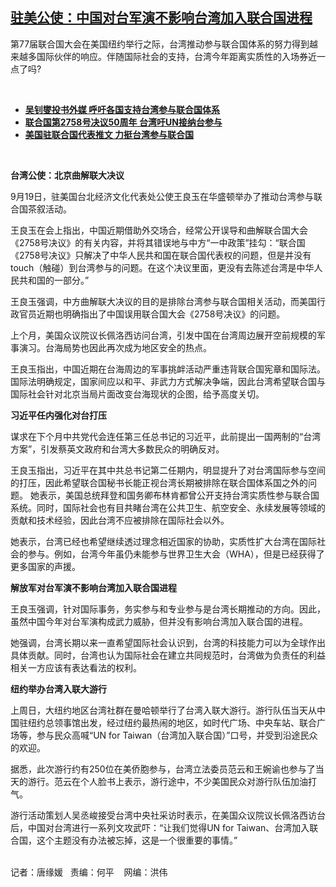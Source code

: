 <!--1663632420000-->
[驻美公使：中国对台军演不影响台湾加入联合国进程](https://www.rfa.org/mandarin/yataibaodao/gangtai/tj-09192022134017.html)
------

<p><span style="font-weight: 400;">第77届联合国大会在美国纽约举行之际，台湾推动参与联合国体系的努力得到越来越多国际伙伴的响应。伴随国际社会的支持，台湾今年距离实质性的入场券近一点了吗?</span></p><p><br/></p><ul><li><a href="https://www.rfa.org/mandarin/Xinwen/10-09162022164343.html"><strong>吴钊燮投书外媒 呼吁各国支持台湾参与联合国体系</strong></a></li><li><span class="result-title"><a href="https://www.rfa.org/mandarin/yataibaodao/gangtai/hcm2-10212021081136.html"><strong>联合国第2758号决议50周年 台湾吁UN接纳台参与</strong></a></span></li><li><span class="result-title"><a href="https://www.rfa.org/mandarin/yataibaodao/gangtai/hcm1-09302020070744.html"><strong>美国驻联合国代表推文 力挺台湾参与联合国</strong></a></span></li></ul><p><br/></p><p><b>台湾公使：北京曲解联大决议</b></p><p><span style="font-weight: 400;">9月19日，驻美国台北经济文化代表处公使王良玉在华盛顿举办了推动台湾参与联合国茶叙活动。</span></p><p><span style="font-weight: 400;">王良玉在会上指出，中国近期借助外交场合，经常公开误导和曲解联合国大会《2758号决议》的有关内容，并将其错误地与中方“一中政策”挂勾：“联合国《2758号决议》只解决了中华人民共和国在联合国代表权的问题，但是并没有touch（触碰）到台湾参与的问题。在这个决议里面，更没有去陈述台湾是中华人民共和国的一部分。” </span></p><p><span style="font-weight: 400;">王良玉强调，中方曲解联大决议的目的是排除台湾参与联合国相关活动，而美国行政官员近期也明确指出了中国误用联合国大会《2758号决议》的问题。</span></p><p><span style="font-weight: 400;">上个月，美国众议院议长佩洛西访问台湾，引发中国在台湾周边展开空前规模的军事演习。台海局势也因此再次成为地区安全的热点。</span></p><p><span style="font-weight: 400;">王良玉指出，中国近期在台海周边的军事挑衅活动严重违背联合国宪章和国际法。国际法明确规定，国家间应以和平、非武力方式解决争端，因此台湾希望联合国与国际社会针对北京当局片面改变台海现状的企图，给予高度关切。</span></p><p><b>习近平任内强化对台打压</b></p><p><span style="font-weight: 400;">谋求在下个月中共党代会连任第三任总书记的习近平，此前提出一国两制的“台湾方案”，引发蔡英文政府和台湾大多数民众的明确反对。</span></p><p><span style="font-weight: 400;">王良玉指出，习近平在其中共总书记第二任期内，明显提升了对台湾国际参与空间的打压，因此希望联合国秘书长能正视台湾长期被排除在联合国体系国之外的问题。 她表示，美国总统拜登和国务卿布林肯都曾公开支持台湾实质性参与联合国系统。同时，国际社会也有目共睹台湾在公共卫生、航空安全、永续发展等领域的贡献和技术经验，因此台湾不应被排除在国际社会以外。</span></p><p><span style="font-weight: 400;">她表示，台湾已经也希望继续透过理念相近国家的协助，实质性扩大台湾在国际社会的参与。例如，台湾今年虽仍未能参与世界卫生大会（WHA），但是已经获得了更多国家的声援。</span></p><p><b>解放军对台军演不影响台湾加入联合国进程</b></p><p><span style="font-weight: 400;">王良玉强调，针对国际事务，务实参与和专业参与是台湾长期推动的方向。因此，虽然中国今年对台军演构成武力威胁，但并没有影响台湾加入联合国的进程。</span></p><p><span style="font-weight: 400;">她强调，台湾长期以来一直希望国际社会认识到，台湾的科技能力可以为全球作出具体贡献。同时，台湾也认为国际社会在建立共同规范时，台湾做为负责任的利益相关一方应该有表达看法的权利。</span></p><p><b>纽约举办台湾入联大游行</b></p><p><span style="font-weight: 400;">上周日，大纽约地区台湾社群在曼哈顿举行了台湾入联大游行。游行队伍当天从中国驻纽约总领事馆出发，经过纽约最热闹的地区，如时代广场、中央车站、联合广场等，参与民众高喊“UN for Taiwan（台湾加入联合国）”口号，并受到沿途民众的欢迎。</span></p><p><span style="font-weight: 400;">据悉，此次游行约有250位在美侨胞参与，台湾立法委员范云和王婉谕也参与了当天的游行。范云在个人脸书上表示，游行途中，不少美国民众对游行队伍加油打气。</span></p><p><span style="font-weight: 400;">游行活动策划人吴丞峻接受台湾中央社采访时表示，在美国众议院议长佩洛西访台后，中国对台湾进行一系列文攻武吓：“让我们觉得UN for Taiwan、台湾加入联合国，这个主题没有办法被忘掉，这是一个很重要的事情。”</span></p><p><br/><span style="font-weight: 400;">记者：唐缘媛   责编：何平    网编：洪伟</span></p>
